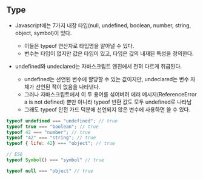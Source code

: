## Type

- Javascript에는 7가지 내장 타입(null, undefined, boolean, number, string, object, symbol)이 있다.

  - 이들은 typeof 연산자로 타입명을 알아낼 수 있다.
  - 변수는 타입이 없지만 값은 타입이 있고, 타입은 값의 내재된 특성을 정의한다.

- undefined와 undeclared는 자바스크립트 엔진에서 전혀 다르게 취급된다.
  - undefined는 선언된 변수에 할당할 수 있는 값이지만, undeclared는 변수 자체가 선언된 적이 없음을 나타낸다.
  - 그러나 자바스크립트에서 이 두 용어를 섞어버려 에러 메시지(ReferenceError a is not defined) 뿐만 아니라 typeof 반환 값도 모두 undefined로 나타남
  - 그래도 typeof 안전 가드 덕분에 선언되지 않은 변수에 사용하면 쓸 수 있다.

```Javascript
typeof undefined === "undefined"; // true
typeof true === "boolean"; // true
typeof 42 === "number"; // true
typeof "42" === "string"; // true
typeof { life: 42} === "object"; // true

// ES6
typeof Symbol() === "symbol" // true

typeof null === "object" // true

```
